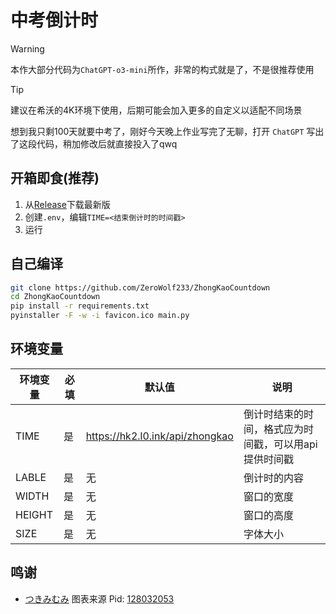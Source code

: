 # 中考倒计时

> [!WARNING]
> 本作大部分代码为`ChatGPT-o3-mini`所作，非常的构式就是了，不是很推荐使用

> [!TIP]
> 建议在希沃的4K环境下使用，后期可能会加入更多的自定义以适配不同场景

想到我只剩100天就要中考了，刚好今天晚上作业写完了无聊，打开 `ChatGPT` 写出了这段代码，稍加修改后就直接投入了qwq

## 开箱即食(推荐)
1. 从[Release](https://github.com/ZeroWolf233/ZhongKaoCountdown/releases)下载最新版
2. 创建`.env`，编辑`TIME=<结束倒计时的时间戳>`
3. 运行

## 自己编译
```bash
git clone https://github.com/ZeroWolf233/ZhongKaoCountdown
cd ZhongKaoCountdown
pip install -r requirements.txt
pyinstaller -F -w -i favicon.ico main.py
```

## 环境变量
| 环境变量   | 必填 | 默认值                             | 说明                           |
|--------|------|---------------------------------|------------------------------|
| TIME   | 是 | https://hk2.l0.ink/api/zhongkao | 倒计时结束的时间，格式应为时间戳，可以用api提供时间戳 |
| LABLE  | 是 | 无                               | 倒计时的内容                       |
| WIDTH  | 是 | 无                               | 窗口的宽度                        |
| HEIGHT | 是 | 无                               | 窗口的高度                        |
| SIZE   | 是 | 无                               | 字体大小                         |

## 鸣谢
- [つきみむみ](https://www.pixiv.net/users/17674896) 图表来源 Pid: [128032053](https://www.pixiv.net/artworks/128032053)